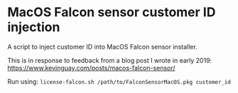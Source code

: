 # MacOS Falcon sensor customer ID injection
A script to inject customer ID into MacOS Falcon sensor installer.

This is in response to feedback from a blog post I wrote in early 2019: https://www.kevinguay.com/posts/macos-falcon-sensor/

Run using:
`license-falcon.sh /path/to/FalconSensorMacOS.pkg customer_id`

